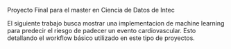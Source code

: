 Proyecto Final para el master en Ciencia de Datos de Intec

El siguiente trabajo busca mostrar una implementacion de machine learning para predecir el riesgo de padecer un evento cardiovascular. Esto detallando el workflow básico utilizado en este tipo de proyectos.
